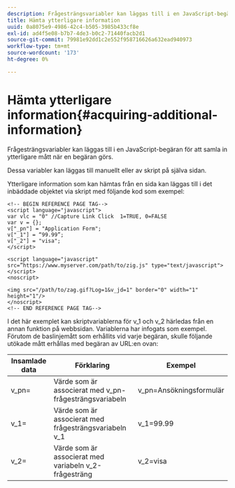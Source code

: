```yaml
---
description: Frågesträngsvariabler kan läggas till i en JavaScript-begäran för att samla in ytterligare mått när en begäran görs.
title: Hämta ytterligare information
uuid: 0a8075e9-4986-42c4-b505-3985b433cf8e
exl-id: ad4f5e08-b7b7-4de3-b0c2-71440facb2d1
source-git-commit: 79981e92dd1c2e552f958716626a632ead940973
workflow-type: tm+mt
source-wordcount: '173'
ht-degree: 0%

---
```


# Hämta ytterligare information{#acquiring-additional-information}

Frågesträngsvariabler kan läggas till i en JavaScript-begäran för att samla in ytterligare mått när en begäran görs.

Dessa variabler kan läggas till manuellt eller av skript på själva sidan.

Ytterligare information som kan hämtas från en sida kan läggas till i det inbäddade objektet via skript med följande kod som exempel:

```
<!-- BEGIN REFERENCE PAGE TAG-->
<script language="javascript">
var vlc = "0" //Capture Link Click  1=TRUE, 0=FALSE
var v = {};
v["_pn"] = "Application Form";
v["_1"] = “99.99”;
v["_2"] = "visa";
</script>

<script language="javascript" src=”https://www.myserver.com/path/to/zig.js" type="text/javascript"></script>
<noscript>

<img src="/path/to/zag.gif?Log=1&v_jd=1" border="0" width="1" height="1"/>
</noscript>
<!-- END REFERENCE PAGE TAG-->
```

I det här exemplet kan skriptvariablerna för v_1 och v_2 härledas från en annan funktion på webbsidan. Variablerna har infogats som exempel. Förutom de baslinjemått som erhållits vid varje begäran, skulle följande utökade mått erhållas med begäran av URL:en ovan:

| Insamlade data | Förklaring | Exempel |
|---|---|---|
| v_pn= | Värde som är associerat med v_pn-frågesträngsvariabeln | v_pn=Ansökningsformulär |
| v_1= | Värde som är associerat med frågesträngsvariabeln v_1 | v_1=99.99 |
| v_2= | Värde som är associerat med variabeln v_2-frågesträng | v_2=visa |
